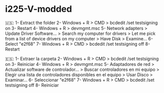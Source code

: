 # i225-V-modded
🇺🇸:
1- Extract the folder
2- Windows + R > CMD > bcdedit /set testsigning on
3- Restart
4- Windows + R > devmgmt.msc
5- Network adapters > Update Driver Software... > Search my computer for drivers > Let me pick from a list of device drivers on my computer > Have Disk > Examine...
6- Select "e2f68"
7- Windows + R > CMD > bcdedit /set testsigning off
8- Restart



🇪🇸:
1- Extraer la carpeta
2- Windows + R > CMD > bcdedit /set testsigning on
3- Reiniciar
4- Windows + R > devmgmt.msc
5- Adaptadores de red > Actualizar software de controlador... >  Buscar controladores en mi equipo > Elegir una lista de controladores disponibles en el equipo > Usar Disco > Examinar...
6- Seleccionar "e2f68"
7- Windows + R > CMD > bcdedit /set testsigning off
8- Reiniciar
